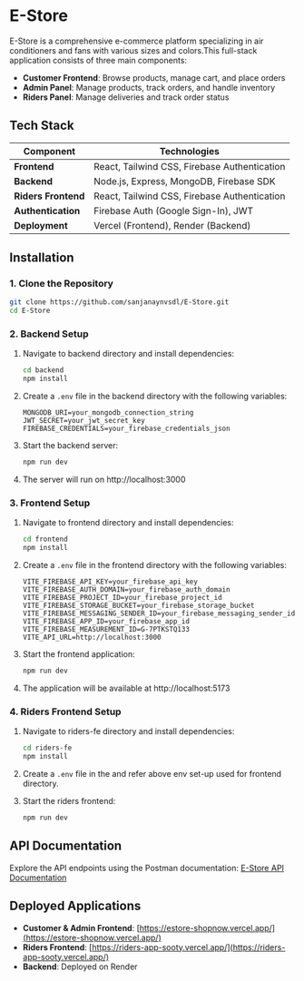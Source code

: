 # E-Store

E-Store is a comprehensive e-commerce platform specializing in air conditioners and fans with various sizes and colors.This full-stack application consists of three main components:

- **Customer Frontend**: Browse products, manage cart, and place orders
- **Admin Panel**: Manage products, track orders, and handle inventory
- **Riders Panel**: Manage deliveries and track order status

## Tech Stack

| Component | Technologies |
|-----------|--------------|
| **Frontend** | React, Tailwind CSS, Firebase Authentication |
| **Backend** | Node.js, Express, MongoDB, Firebase SDK |
| **Riders Frontend** | React, Tailwind CSS, Firebase Authentication |
| **Authentication** | Firebase Auth (Google Sign-In), JWT |
| **Deployment** | Vercel (Frontend), Render (Backend) |

## Installation

### 1. Clone the Repository

```bash
git clone https://github.com/sanjanaynvsdl/E-Store.git
cd E-Store
```

### 2. Backend Setup

1. Navigate to backend directory and install dependencies:
   ```bash
   cd backend
   npm install
   ```

2. Create a `.env` file in the backend directory with the following variables:
   ```
   MONGODB_URI=your_mongodb_connection_string
   JWT_SECRET=your_jwt_secret_key
   FIREBASE_CREDENTIALS=your_firebase_credentials_json
   ```

3. Start the backend server:
   ```bash
   npm run dev
   ```

4. The server will run on http://localhost:3000

### 3. Frontend Setup

1. Navigate to frontend directory and install dependencies:
   ```bash
   cd frontend
   npm install
   ```

2. Create a `.env` file in the frontend directory with the following variables:
   ```
   VITE_FIREBASE_API_KEY=your_firebase_api_key
   VITE_FIREBASE_AUTH_DOMAIN=your_firebase_auth_domain
   VITE_FIREBASE_PROJECT_ID=your_firebase_project_id
   VITE_FIREBASE_STORAGE_BUCKET=your_firebase_storage_bucket
   VITE_FIREBASE_MESSAGING_SENDER_ID=your_firebase_messaging_sender_id
   VITE_FIREBASE_APP_ID=your_firebase_app_id
   VITE_FIREBASE_MEASUREMENT_ID=G-7PTKSTQ133
   VITE_API_URL=http://localhost:3000
   ```

3. Start the frontend application:
   ```bash
   npm run dev
   ```

4. The application will be available at http://localhost:5173

### 4. Riders Frontend Setup

1. Navigate to riders-fe directory and install dependencies:
   ```bash
   cd riders-fe
   npm install
   ```

2. Create a `.env` file in the and refer above env set-up used for frontend directory. 
3. Start the riders frontend:
   ```bash
   npm run dev
   ```

## API Documentation

Explore the API endpoints using the Postman documentation:
[E-Store API Documentation](https://documenter.getpostman.com/view/39260427/2sB2ca7zcc)

## Deployed Applications

- **Customer & Admin Frontend**: [https://estore-shopnow.vercel.app/](https://estore-shopnow.vercel.app/)
- **Riders Frontend**: [https://riders-app-sooty.vercel.app/](https://riders-app-sooty.vercel.app/)
- **Backend**: Deployed on Render
